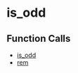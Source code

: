 # is_odd

## Function Calls
- [is_odd](is_odd.md)
- [rem](CSD/kCSD/ica/kCsd1D_ICA/STICA_UTIL/rem.md)

